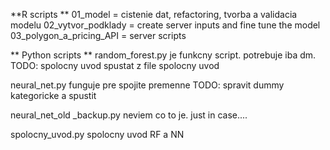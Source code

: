 **R scripts **
01_model = cistenie dat, refactoring, tvorba a validacia modelu
02_vytvor_podklady = create server inputs and fine tune the model
03_polygon_a_pricing_API = server scripts


** Python scripts **
random_forest.py je funkcny script. potrebuje iba dm.
TODO: spolocny uvod spustat z file spolocny uvod

neural_net.py
funguje pre spojite premenne
 TODO: spravit dummy kategoricke a spustit


 neural_net_old _backup.py
 neviem co to je. just in case....

 spolocny_uvod.py
 spolocny uvod RF a NN


